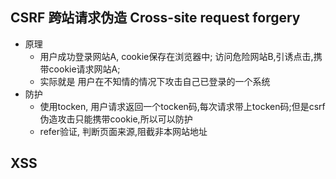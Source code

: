 ## CSRF 跨站请求伪造 Cross-site request forgery
* 原理
  * 用户成功登录网站A, cookie保存在浏览器中; 访问危险网站B,引诱点击,携带cookie请求网站A;
  * 实际就是 用户在不知情的情况下攻击自己已登录的一个系统
* 防护
  * 使用tocken,  用户请求返回一个tocken码,每次请求带上tocken码;但是csrf伪造攻击只能携带cookie,所以可以防护
  * refer验证,  判断页面来源,阻截非本网站地址

## XSS 